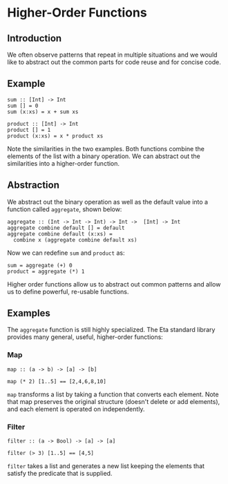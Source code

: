 # Higher-Order Functions

## Introduction

We often observe patterns that repeat in multiple situations and we would like to abstract out the common parts for code reuse and for concise code.

## Example

```eta
sum :: [Int] -> Int
sum [] = 0
sum (x:xs) = x + sum xs

product :: [Int] -> Int
product [] = 1
product (x:xs) = x * product xs
```

Note the similarities in the two examples. Both functions combine the elements of the list with a binary operation. We can abstract out the similarities into a higher-order function.

## Abstraction

We abstract out the binary operation as well as the default value into a function called `aggregate`, shown below:



```eta
aggregate :: (Int -> Int -> Int) -> Int ->  [Int] -> Int
aggregate combine default [] = default
aggregate combine default (x:xs) =
  combine x (aggregate combine default xs)
```

Now we can redefine `sum` and `product` as:



```eta
sum = aggregate (+) 0
product = aggregate (*) 1
```

Higher order functions allow us to abstract out common patterns and allow us to define powerful, re-usable functions.

## Examples

The `aggregate` function is still highly specialized. The Eta standard library provides many general, useful, higher-order functions:



### Map

```
map :: (a -> b) -> [a] -> [b]

map (* 2) [1..5] == [2,4,6,8,10]
```

`map` transforms a list by taking a function that converts each element. Note that map preserves the original structure (doesn't delete or add elements), and each element is operated on independently.



### Filter

```
filter :: (a -> Bool) -> [a] -> [a]

filter (> 3) [1..5] == [4,5]
```

`filter` takes a list and generates a new list keeping the elements that satisfy the predicate that is supplied.
